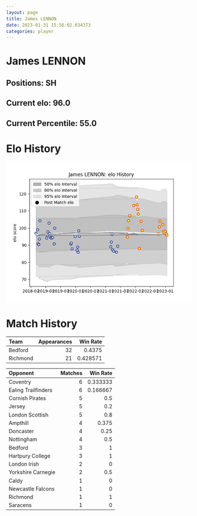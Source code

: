 ```yaml
---  
layout: page  
title: James LENNON  
date: 2023-01-31 15:56:02.634373  
categories: player  
---
```

# James LENNON

## Positions: SH

## Current elo: 96.0

## Current Percentile: 55.0

# Elo History


![elo history](history_JamesLENNON.png)
# Match History


| Team     |   Appearances |   Win Rate |
|:---------|--------------:|-----------:|
| Bedford  |            32 |   0.4375   |
| Richmond |            21 |   0.428571 |

| Opponent            |   Matches |   Win Rate |
|:--------------------|----------:|-----------:|
| Coventry            |         6 |   0.333333 |
| Ealing Trailfinders |         6 |   0.166667 |
| Cornish Pirates     |         5 |   0.5      |
| Jersey              |         5 |   0.2      |
| London Scottish     |         5 |   0.8      |
| Ampthill            |         4 |   0.375    |
| Doncaster           |         4 |   0.25     |
| Nottingham          |         4 |   0.5      |
| Bedford             |         3 |   1        |
| Hartpury College    |         3 |   1        |
| London Irish        |         2 |   0        |
| Yorkshire Carnegie  |         2 |   0.5      |
| Caldy               |         1 |   0        |
| Newcastle Falcons   |         1 |   0        |
| Richmond            |         1 |   1        |
| Saracens            |         1 |   0        |